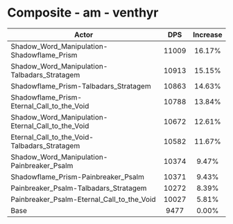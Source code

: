 # Composite - am - venthyr
| Actor | DPS | Increase |
|---|:---:|:---:|
|Shadow_Word_Manipulation-Shadowflame_Prism|11009|16.17%|
|Shadow_Word_Manipulation-Talbadars_Stratagem|10913|15.15%|
|Shadowflame_Prism-Talbadars_Stratagem|10863|14.63%|
|Shadowflame_Prism-Eternal_Call_to_the_Void|10788|13.84%|
|Shadow_Word_Manipulation-Eternal_Call_to_the_Void|10672|12.61%|
|Eternal_Call_to_the_Void-Talbadars_Stratagem|10582|11.67%|
|Shadow_Word_Manipulation-Painbreaker_Psalm|10374|9.47%|
|Shadowflame_Prism-Painbreaker_Psalm|10371|9.43%|
|Painbreaker_Psalm-Talbadars_Stratagem|10272|8.39%|
|Painbreaker_Psalm-Eternal_Call_to_the_Void|10027|5.81%|
|Base|9477|0.00%|
